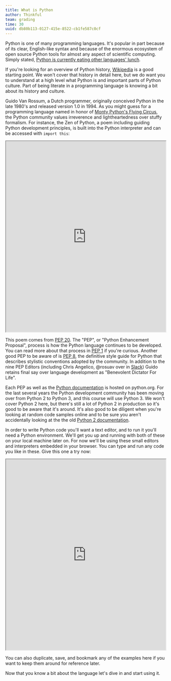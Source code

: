 ```yaml
---
title: What is Python
author: Thinkful
team: grading
time: 30
uuid: db80b113-0127-415e-8522-cb1fe587c0cf
---
```


Python is one of many programming languages. It's popular in part because of its clear, English-like syntax and because of the enormous ecosystem of open source Python tools for almost any aspect of scientific computing. Simply stated, [Python is currently eating other languages' lunch](http://www.talyarkoni.org/blog/2013/11/18/the-homogenization-of-scientific-computing-or-why-python-is-steadily-eating-other-languages-lunch/).

If you're looking for an overview of Python history, [Wikipedia](https://en.wikipedia.org/wiki/Python_%28programming_language%29) is a good starting point. We won't cover that history in detail here, but we do want you to understand at a high level what Python is and important parts of Python culture. Part of being literate in a programming language is knowing a bit about its history and culture.

Guido Van Rossum, a Dutch programmer, originally conceived Python in the late 1980's and released version 1.0 in 1994. As you might guess for a programming language named in honor of [Monty Python's Flying Circus](https://www.youtube.com/watch?v=iV2ViNJFZC8), the Python community values irreverence and lightheartedness over stuffy formalism. For instance, the Zen of Python, a poem including guiding Python development principles, is built into the Python interpreter and can be accessed with `import this`:

<iframe height="600px" width="100%" src="https://trinket.io/embed/python3/299a9e5df5"></iframe>

This poem comes from [PEP 20](https://www.python.org/dev/peps/pep-0020/). The "PEP", or "Python Enhancement Proposal", process is how the Python language continues to be developed. You can read more about that process in [PEP 1](https://www.python.org/dev/peps/pep-0001/) if you're curious. Another good PEP to be aware of is [PEP 8](https://www.python.org/dev/peps/pep-0008/), the definitive style guide for Python that describes stylistic conventions adopted by the community. In addition to the nine PEP Editors (including Chris Angelico, @rosuav over in [Slack](https://thinkful.slack.com/messages/general-discussion/)) Guido retains final say over language development as "Benevolent Dictator For Life".

Each PEP as well as the [Python documentation](https://docs.python.org/3.5/library/) is hosted on python.org. For the last several years the Python development community has been moving over from Python 2 to Python 3, and this course will use Python 3. We won't cover Python 2 here, but there's still a lot of Python 2 in production so it's good to be aware that it's around. It's also good to be diligent when you're looking at random code samples online and to be sure you aren't accidentally looking at the the old [Python 2 documentation](https://docs.python.org/2.7/library/).

In order to write Python code you'll want a text editor, and to run it you'll need a Python environment. We'll get you up and running with both of these on your local machine later on. For now we'll be using these small editors and interpreters embedded in your browser. You can type and run any code you like in these. Give this one a try now:

<iframe height="600px" width="100%" src="https://trinket.io/embed/python3/4119ca4757"></iframe>

You can also duplicate, save, and bookmark any of the examples here if you want to keep them around for reference later.

Now that you know a bit about the language let's dive in and start using it.

